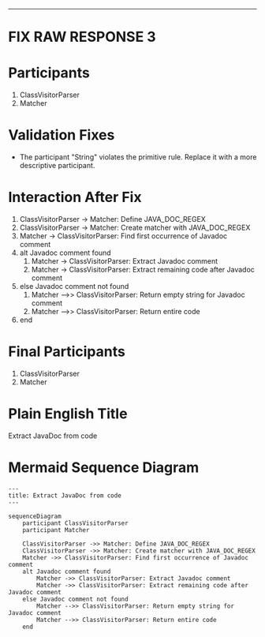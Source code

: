 ----
# FIX RAW RESPONSE 3
# Participants

1. ClassVisitorParser
2. Matcher

# Validation Fixes

- The participant "String" violates the primitive rule. Replace it with a more descriptive participant.

# Interaction After Fix

1. ClassVisitorParser -> Matcher: Define JAVA_DOC_REGEX
2. ClassVisitorParser -> Matcher: Create matcher with JAVA_DOC_REGEX
3. Matcher -> ClassVisitorParser: Find first occurrence of Javadoc comment
4. alt Javadoc comment found
   1. Matcher -> ClassVisitorParser: Extract Javadoc comment
   2. Matcher -> ClassVisitorParser: Extract remaining code after Javadoc comment
5. else Javadoc comment not found
   1. Matcher -->> ClassVisitorParser: Return empty string for Javadoc comment
   2. Matcher -->> ClassVisitorParser: Return entire code
6. end

# Final Participants

1. ClassVisitorParser
2. Matcher

# Plain English Title

Extract JavaDoc from code

# Mermaid Sequence Diagram

```mermaid
---
title: Extract JavaDoc from code
---

sequenceDiagram
    participant ClassVisitorParser
    participant Matcher
  
    ClassVisitorParser ->> Matcher: Define JAVA_DOC_REGEX
    ClassVisitorParser ->> Matcher: Create matcher with JAVA_DOC_REGEX
    Matcher ->> ClassVisitorParser: Find first occurrence of Javadoc comment
    alt Javadoc comment found
        Matcher ->> ClassVisitorParser: Extract Javadoc comment
        Matcher ->> ClassVisitorParser: Extract remaining code after Javadoc comment
    else Javadoc comment not found
        Matcher -->> ClassVisitorParser: Return empty string for Javadoc comment
        Matcher -->> ClassVisitorParser: Return entire code
    end
```
